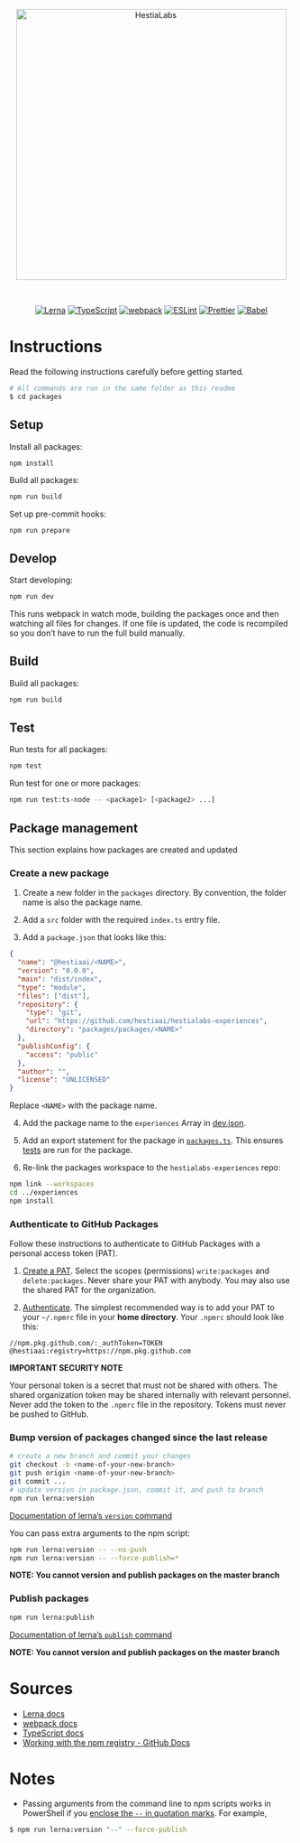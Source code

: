 <p align="center">
  <img alt="HestiaLabs" src="https://hestialabs.org/assets/img/hestialabs-logo+text.svg" width="480">
</p>

<br>

<p align="center">
  <a href="https://lerna.js.org/"><img alt="Lerna" src="https://img.shields.io/badge/Lerna-3E3E3E?style=for-the-badge&logo=lerna&logoColor=white"></a>
  <a href="https://www.typescriptlang.org/"><img alt="TypeScript" src="https://img.shields.io/badge/TypeScript-007ACC?style=for-the-badge&logo=typescript&logoColor=white"></a>
  <a href="https://webpack.js.org/"><img alt="webpack" src="https://img.shields.io/badge/Webpack-8DD6F9?style=for-the-badge&logo=Webpack&logoColor=white"></a>
  <a href="https://eslint.org"><img alt="ESLint" src="https://img.shields.io/badge/eslint-3A33D1?style=for-the-badge&logo=eslint&logoColor=white"></a>
  <a href="https://prettier.io/"><img alt="Prettier" src="https://img.shields.io/badge/prettier-1A2C34?style=for-the-badge&logo=prettier&logoColor=F7BA3E"></a>
  <a href="https://babeljs.io/"><img alt="Babel" src="https://img.shields.io/badge/Babel-F9DC3E?style=for-the-badge&logo=babel&logoColor=white"></a>

</p>

# Instructions

Read the following instructions carefully before getting started.

```bash
# All commands are run in the same folder as this readme
$ cd packages
```

## Setup

Install all packages:

```sh
npm install
```

Build all packages:

```sh
npm run build
```

Set up pre-commit hooks:

```
npm run prepare
```

## Develop

Start developing:

```sh
npm run dev
```

This runs webpack in watch mode, building the packages once and then watching all files for changes. If one file is updated, the code is recompiled so you don’t have to run the full build manually.

## Build

Build all packages:

```sh
npm run build
```

## Test

Run tests for all packages:

```sh
npm test
```

Run test for one or more packages:

```sh
npm run test:ts-node -- <package1> [<package2> ...]
```

## Package management

This section explains how packages are created and updated

### Create a new package

1. Create a new folder in the `packages` directory. By convention, the folder name is also the package name.

2. Add a `src` folder with the required `index.ts` entry file.

3. Add a `package.json` that looks like this:

```json
{
  "name": "@hestiaai/<NAME>",
  "version": "0.0.0",
  "main": "dist/index",
  "type": "module",
  "files": ["dist"],
  "repository": {
    "type": "git",
    "url": "https://github.com/hestiaai/hestialabs-experiences",
    "directory": "packages/packages/<NAME>"
  },
  "publishConfig": {
    "access": "public"
  },
  "author": "",
  "license": "UNLICENSED"
}
```

Replace `<NAME>` with the package name.

4. Add the package name to the `experiences` Array in [dev.json](https://github.com/hestiaAI/hestialabs-experiences/blob/master/config/dev.json#L2).

5. Add an export statement for the package in [`packages.ts`](./packages.ts). This ensures [tests](./test.ts) are run for the package.

6. Re-link the packages workspace to the `hestialabs-experiences` repo:

```sh
npm link --workspaces
cd ../experiences
npm install
```

### Authenticate to GitHub Packages

Follow these instructions to authenticate to GitHub Packages with a personal access token (PAT).

1. [Create a PAT](https://docs.github.com/en/authentication/keeping-your-account-and-data-secure/creating-a-personal-access-token). Select the scopes (permissions) `write:packages` and `delete:packages`. Never share your PAT with anybody. You may also use the shared PAT for the organization.

2. [Authenticate](https://docs.github.com/en/packages/working-with-a-github-packages-registry/working-with-the-npm-registry#authenticating-with-a-personal-access-token). The simplest recommended way is to add your PAT to your `~/.npmrc` file in your **home directory**. Your `.npmrc` should look like this:

```
//npm.pkg.github.com/:_authToken=TOKEN
@hestiaai:registry=https://npm.pkg.github.com
```

**IMPORTANT SECURITY NOTE**

Your personal token is a secret that must not be shared with others. The shared organization token may be shared internally with relevant personnel. Never add the token to the `.npmrc` file in the repository. Tokens must never be pushed to GitHub.

### Bump version of packages changed since the last release

```sh
# create a new branch and commit your changes
git checkout -b <name-of-your-new-branch>
git push origin <name-of-your-new-branch>
git commit ...
# update version in package.json, commit it, and push to branch
npm run lerna:version
```

[Documentation of lerna’s `version` command](https://github.com/lerna/lerna/tree/main/commands/version)

You can pass extra arguments to the npm script:

```sh
npm run lerna:version -- --no-push
npm run lerna:version -- --force-publish=*
```

**NOTE: You cannot version and publish packages on the master branch**

### Publish packages

```sh
npm run lerna:publish
```

[Documentation of lerna’s `publish` command](https://github.com/lerna/lerna/tree/main/commands/publish)

**NOTE: You cannot version and publish packages on the master branch**

# Sources

- [Lerna docs](https://github.com/lerna/lerna)
- [webpack docs](https://webpack.js.org/concepts/)
- [TypeScript docs](https://www.typescriptlang.org/docs/)
- [Working with the npm registry - GitHub Docs](https://docs.github.com/en/packages/working-with-a-github-packages-registry/working-with-the-npm-registry)

# Notes

- Passing arguments from the command line to npm scripts works in PowerShell if you [enclose the `--` in quotation marks](https://stackoverflow.com/a/65530483/8238129). For example,

```sh
$ npm run lerna:version "--" --force-publish
```
